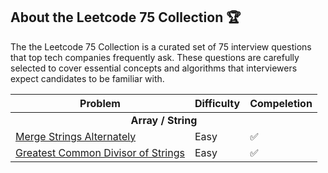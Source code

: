 ## About the Leetcode 75 Collection 🏆 

The the Leetcode 75 Collection is a curated set of 75 interview questions that top tech companies frequently ask. These questions are carefully selected to cover essential concepts and algorithms that interviewers expect candidates to be familiar with.

<table>
  <thead>
    <tr>
      <th>Problem</th>
      <th>Difficulty</th>
      <th>Compeletion</th>
    </tr>
  </thead>
  <tbody>
    <tr>
      <td colspan="5" align="center">
        <strong>Array / String</strong>
      </td>
    </tr>
    <tr>
      <td>
        <a href="https://leetcode.com/problems/merge-strings-alternately/description/?envType=study-plan-v2&envId=leetcode-75" target="_blank">
          Merge Strings Alternately
        </a>
      </td>
      <td>Easy</td>
      <td>✅</td>
    </tr>
        <tr>
      <td>
        <a href="https://leetcode.com/problems/greatest-common-divisor-of-strings/description/?envType=study-plan-v2&envId=leetcode-75" target="_blank">
          Greatest Common Divisor of Strings
        </a>
      </td>
      <td>Easy</td>
      <td>✅</td>
    </tr>
  </tbody>
</table>